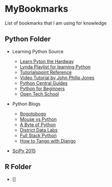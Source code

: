 # MyBookmarks

List of bookmarks that I am using for knowledge

## Python Folder
*  Learning Python Source
	- [Learn Pyton the Hardway](http://learnpythonthehardway.org/book)
	- [Lynda Playlist for learning Python](http://www.lynda.com/SharedPlaylist/54da95fb5fe644af9267e9a404541e18?utm_medium=viral&utm_source=slideshare&utm_campaign=top-programming-languages)
	- [Tutorialspoint Reference](http://www.tutorialspoint.com/python/index.htm)
	- [Video Tutorial by John Philip Jones](https://www.youtube.com/playlist?list=PL6lxxT7IdTxFKo9DguLxGM2dhgb8-u976)
	- [Python Central Guides](http://www.pythoncentral.io)
	- [Python for Beginners](http://www.pythonforbeginners.com)
	- [Open Tech School](http://python.opentechschool.org)	

* Python Blogs
	- [Bogotobogo](http://www.bogotobogo.com/python/pytut.php)
	- [Mouse vs Python](http://www.blog.pythonlibrary.org)
	- [A Byte of Python](http://www.swaroopch.com/notes/python)
	- [District Data Labs](http://districtdatalabs.silvrback.com)
	- [Full Stack Python](http://www.fullstackpython.com) 
	- [How to Tango with Django](http://www.tangowithdjango.com/book)
* [SciPy 2015](http://scipy2015.scipy.org/ehome/index.php?eventid=115969&)

## R Folder
* []
